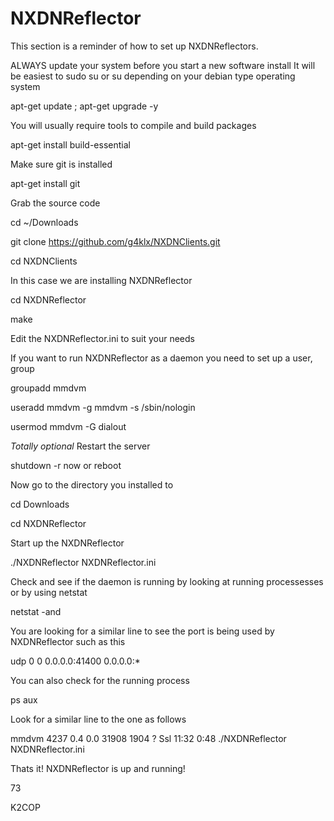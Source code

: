 # NXDNReflector

This section is a reminder of how to set up NXDNReflectors.

ALWAYS update your system before you start a new software install
It will be easiest to sudo su or su depending on your debian type operating system

apt-get update ; apt-get upgrade -y

You will usually require tools to compile and build packages 

apt-get install build-essential

Make sure git is installed

apt-get install git

Grab the source code

cd ~/Downloads

git clone https://github.com/g4klx/NXDNClients.git

cd NXDNClients

In this case we are installing NXDNReflector 

cd NXDNReflector

make

Edit the NXDNReflector.ini to suit your needs

If you want to run NXDNReflector as a daemon you need to set up a user, group


groupadd mmdvm

useradd mmdvm -g mmdvm -s /sbin/nologin

usermod mmdvm -G dialout

*Totally optional* Restart the server

shutdown -r now or reboot

Now go to the directory you installed to


cd Downloads

cd NXDNReflector


Start up the NXDNReflector

./NXDNReflector NXDNReflector.ini

Check and see if the daemon is running by looking at running processesses or by using netstat

netstat -and

You are looking for a similar line to see the port is being used by NXDNReflector such as this

udp        0      0 0.0.0.0:41400           0.0.0.0:*

You can also check for the running process

ps aux


Look for a similar line to the one as follows

mmdvm     4237  0.4  0.0  31908  1904 ?        Ssl  11:32   0:48 ./NXDNReflector NXDNReflector.ini


Thats it! NXDNReflector is up and running!

73

K2COP


